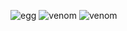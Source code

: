 ![egg](https://capsule-render.vercel.app/api?type=egg&color=black&height=210)
![venom](https://capsule-render.vercel.app/api?type=venom&height=200&text=I%20am%20Jane.&fontSize=70&color=0:8871e5,100:b678c4&stroke=6E1D0C)
![venom](https://capsule-render.vercel.app/api?type=venom&height=200&text=I%20am%20Jane.&fontSize=70&color=0:8871e5,100:b678c4&stroke=6E1D0C&animation=blink)
